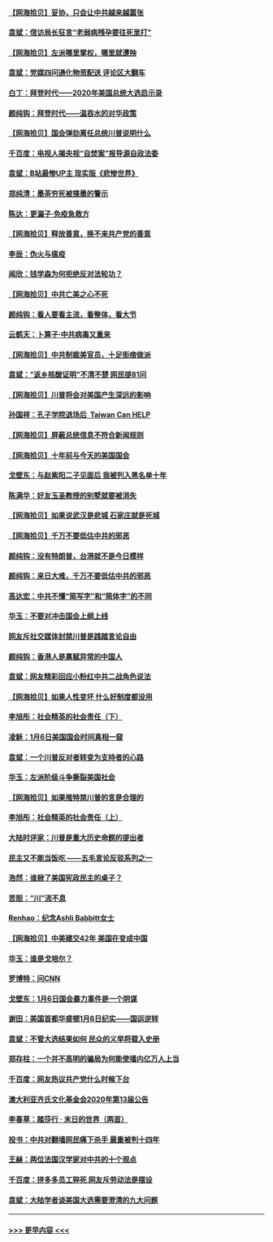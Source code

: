 #### [【网海拾贝】妥协，只会让中共越来越嚣张](../pages/nsc993/n12717392.md?t=01282351) 
#### [袁斌：信访局长狂言“老弱病残孕要往死里打”](../pages/nsc993/n12717343.md?t=01282351) 
#### [【网海拾贝】左派哪里掌权，哪里就遭殃](../pages/nsc993/n12715009.md?t=01282351) 
#### [袁斌：党媒四问通化物资配送 评论区大翻车](../pages/nsc993/n12714950.md?t=01282351) 
#### [白丁：拜登时代——2020年美国总统大选启示录](../pages/nsc993/n12714920.md?t=01282351) 
#### [颜纯钩：拜登时代——温吞水的对华政策](../pages/nsc993/n12713245.md?t=01282351) 
#### [【网海拾贝】国会弹劾离任总统川普说明什么](../pages/nsc993/n12712816.md?t=01282351) 
#### [千百度：电视人揭央视“自焚案”报导源自政法委](../pages/nsc993/n12709760.md?t=01282351) 
#### [袁斌：B站最惨UP主 现实版《悲惨世界》](../pages/nsc993/n12709686.md?t=01282351) 
#### [郑纯清：墨茶穷死被搽墨的警示](../pages/nsc993/n12709262.md?t=01282351) 
#### [陈达：更漏子·免疫急救方](../pages/nsc993/n12709244.md?t=01282351) 
#### [【网海拾贝】释放善意，换不来共产党的善意](../pages/nsc993/n12708361.md?t=01282351) 
#### [李辰：伪火与瘟疫](../pages/nsc993/n12707981.md?t=01282351) 
#### [闻欣：钱学森为何拒绝反对法轮功？](../pages/nsc993/n12707407.md?t=01282351) 
#### [【网海拾贝】中共亡美之心不死](../pages/nsc993/n12707621.md?t=01282351) 
#### [颜纯钩：看人要看主流，看整体，看大节](../pages/nsc993/n12707536.md?t=01282351) 
#### [云鹤天：卜算子‧中共病毒又重来](../pages/nsc993/n12707408.md?t=01282351) 
#### [【网海拾贝】中共制裁美官员，十足街痞做派](../pages/nsc993/n12705115.md?t=01282351) 
#### [袁斌：“返乡核酸证明”不清不楚 网民提81问](../pages/nsc993/n12704982.md?t=01282351) 
#### [【网海拾贝】川普将会对美国产生深远的影响](../pages/nsc993/n12703045.md?t=01282351) 
#### [孙国祥：孔子学院退场后  Taiwan Can HELP](../pages/nsc993/n12702430.md?t=01282351) 
#### [【网海拾贝】屏蔽总统信息不符合新闻规则](../pages/nsc993/n12699998.md?t=01282351) 
#### [【网海拾贝】十年前与今天的美国国会](../pages/nsc993/n12696993.md?t=01282351) 
#### [戈壁东：与赵紫阳二子见面后 我被列入黑名单十年](../pages/nsc993/n12696215.md?t=01282351) 
#### [陈满华：好友玉圣教授的别墅就要被消失](../pages/nsc993/n12695411.md?t=01282351) 
#### [【网海拾贝】如果说武汉是悲城 石家庄就是死城](../pages/nsc993/n12694589.md?t=01282351) 
#### [【网海拾贝】千万不要低估中共的邪恶](../pages/nsc993/n12692771.md?t=01282351) 
#### [颜纯钩：没有特朗普，台港就不是今日模样](../pages/nsc993/n12692678.md?t=01282351) 
#### [颜纯钩：来日大难，千万不要低估中共的邪恶](../pages/nsc993/n12692080.md?t=01282351) 
#### [高达宏：中共不懂“简写字”和“简体字”的不同](../pages/nsc993/n12692068.md?t=01282351) 
#### [华玉：不要对冲击国会上纲上线](../pages/nsc993/n12689948.md?t=01282351) 
#### [网友斥社交媒体封禁川普是践踏言论自由](../pages/nsc993/n12687482.md?t=01282351) 
#### [颜纯钩：香港人是禀赋异常的中国人](../pages/nsc993/n12685142.md?t=01282351) 
#### [袁斌：网友精彩回应小粉红中共二战角色说法](../pages/nsc993/n12684994.md?t=01282351) 
#### [【网海拾贝】如果人性变坏 什么好制度都没用](../pages/nsc993/n12683000.md?t=01282351) 
#### [李旭彤：社会精英的社会责任（下）](../pages/nsc993/n12680604.md?t=01282351) 
#### [凌稣：1月6日美国国会时间真相一窥](../pages/nsc993/n12682780.md?t=01282351) 
#### [袁斌：一个川普反对者转变为支持者的心路](../pages/nsc993/n12682700.md?t=01282351) 
#### [华玉：左派阶级斗争撕裂美国社会](../pages/nsc993/n12681226.md?t=01282351) 
#### [【网海拾贝】如果推特禁川普的言是合理的](../pages/nsc993/n12681232.md?t=01282351) 
#### [李旭彤：社会精英的社会责任（上）](../pages/nsc993/n12680501.md?t=01282351) 
#### [大陆时评家：川普是重大历史命题的提出者](../pages/nsc993/n12679904.md?t=01282351) 
#### [民主又不能当饭吃 ——五毛言论反驳系列之一](../pages/nsc993/n12679877.md?t=01282351) 
#### [浩然：谁掀了美国宪政民主的桌子？](../pages/nsc993/n12679850.md?t=01282351) 
#### [苦胆：“川”流不息](../pages/nsc993/n12678388.md?t=01282351) 
#### [Renhao：纪念Ashli Babbitt女士](../pages/nsc993/n12678359.md?t=01282351) 
#### [【网海拾贝】中美建交42年 美国在变成中国](../pages/nsc993/n12678324.md?t=01282351) 
#### [华玉：谁是戈培尔？](../pages/nsc993/n12677515.md?t=01282351) 
#### [罗博特：问CNN](../pages/nsc993/n12677172.md?t=01282351) 
#### [戈壁东：1月6日国会暴力事件是一个阴谋](../pages/nsc993/n12674639.md?t=01282351) 
#### [谢田：美国首都华盛顿1月6日纪实——国运逆转](../pages/nsc993/n12673190.md?t=01282351) 
#### [袁斌：不管大选结果如何 民众的义举将载入史册](../pages/nsc993/n12672787.md?t=01282351) 
#### [郑存柱：一个并不高明的骗局为何能使墙内亿万人上当](../pages/nsc993/n12671449.md?t=01282351) 
#### [千百度：网友热议共产党什么时候下台](../pages/nsc993/n12670442.md?t=01282351) 
#### [澳大利亚齐氏文化基金会2020年第13届公告](../pages/nsc993/n12670273.md?t=01282351) 
#### [李春草：踏莎行 · 末日的世界（两首）](../pages/nsc993/n12670253.md?t=01282351) 
#### [投书：中共对翻墙网民痛下杀手 最重被判十四年](../pages/nsc993/n12670190.md?t=01282351) 
#### [王赫：两位法国汉学家对中共的十个观点](../pages/nsc993/n12669593.md?t=01282351) 
#### [千百度：拼多多员工猝死 网友斥劳动法是摆设](../pages/nsc993/n12668081.md?t=01282351) 
#### [袁斌：大陆学者谈美国大选需要澄清的九大问题](../pages/nsc993/n12668023.md?t=01282351) 

----
#### [ >>> 更早内容 <<< ](../indexes/nsc993-earlier.md)
